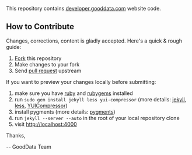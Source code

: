 This repository contains [developer.gooddata.com](http://developer.gooddata.com/) website code.

## How to Contribute

Changes, corrections, content is gladly accepted. Here's a quick & rough guide:

1. [Fork](http://help.github.com/forking/) this repository
2. Make changes to your fork
3. Send [pull request](http://help.github.com/pull-requests/) upstream

If you want to preview your changes locally before submitting:

1. make sure you have [ruby](http://www.ruby-lang.org/en/downloads/) and [rubygems](http://docs.rubygems.org/read/chapter/3) installed
2. run `sudo gem install jekyll less yui-compressor` (more details: [jekyll](http://github.com/mojombo/jekyll/wiki/install), [less](http://lesscss.org/), [YUICompressor](https://github.com/sstephenson/ruby-yui-compressor))
2. install pygments (more details: [pygments](http://pygments.org/))
3. run `jekyll --server --auto` in the root of your local repository clone
4. visit [http://localhost:4000](http://localhost:4000)


Thanks,

-- GoodData Team
